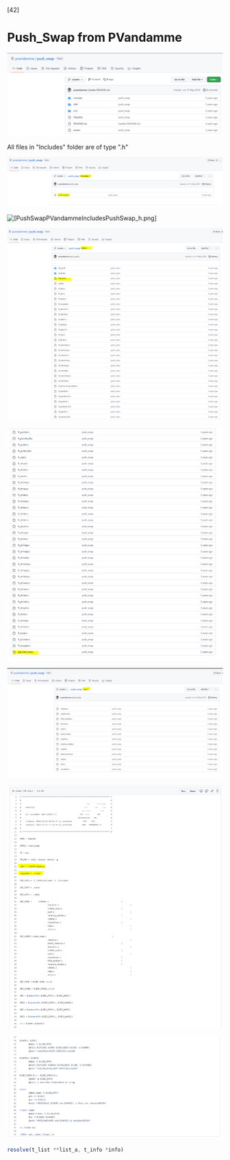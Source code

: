 [42]

# Push_Swap from PVandamme

![[PushSwapPVandamme1.png]](../../pictures/PushSwapPVandamme1.png)

All files in "Includes" folder are of type ".h"

![[PushSwapPVandammeIncludes.png]](../../pictures/PushSwapPVandammeIncludes.png)

![[PushSwapPVandammeIncludesPushSwap_h.png]](../pictures/PushSwapPVandammeIncludesPushSwap_h.png)

![[PushSwapPVandammeLibft1.png]](../../pictures/PushSwapPVandammeLibft1.png)

![[PushSwapPVandammeLibft2.png]](../../pictures/PushSwapPVandammeLibft2.png)

![[PushSwapPVandammeSrcs.png]](../../pictures/PushSwapPVandammeSrcs.png)

![[PushSwapPVandammeMakefile1.png]](../../pictures/PushSwapPVandammeMakefile1.png)

![[PushSwapPVandammeMakefile2.png]](../../pictures/PushSwapPVandammeMakefile2.png)


```js
resolve(t_list **list_a, t_info *info)
```

